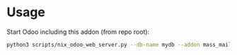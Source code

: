 # Usage

Start Odoo including this addon (from repo root):

```bash
python3 scripts/nix_odoo_web_server.py --db-name mydb --addon mass_mailing_crm_sms
```
